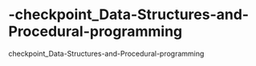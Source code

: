 # -checkpoint_Data-Structures-and-Procedural-programming
 checkpoint_Data-Structures-and-Procedural-programming
